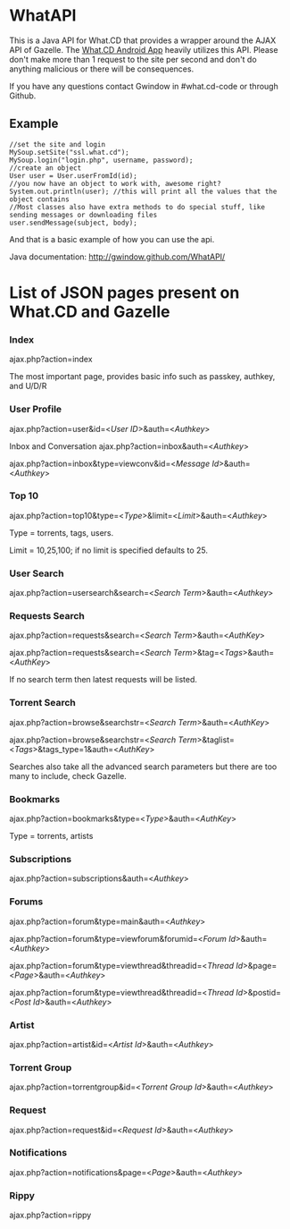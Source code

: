 WhatAPI
=======

This is a Java API for What.CD that provides a wrapper around the AJAX API of Gazelle. The [What.CD Android App](http://gwindow.github.com/WhatAndroid/) heavily utilizes this API. Please don't make more than 1 request to the site per second and don't do anything malicious or there will be consequences.  

If you have any questions contact Gwindow in #what.cd-code or through Github. 

Example
-------
    //set the site and login
    MySoup.setSite("ssl.what.cd");
    MySoup.login("login.php", username, password);
    //create an object
    User user = User.userFromId(id);
    //you now have an object to work with, awesome right?
    System.out.println(user); //this will print all the values that the object contains
    //Most classes also have extra methods to do special stuff, like sending messages or downloading files
    user.sendMessage(subject, body);
And that is a basic example of how you can use the api.

Java documentation: http://gwindow.github.com/WhatAPI/

List of JSON pages present on What.CD and Gazelle 
==================================================

### Index
ajax.php?action=index

The most important page, provides basic info such as passkey, authkey, and U/D/R

### User Profile
ajax.php?action=user&id=<_User ID_>&auth=<_Authkey_>

Inbox and Conversation
ajax.php?action=inbox&auth=<_Authkey_>

ajax.php?action=inbox&type=viewconv&id=<_Message Id_>&auth=<_Authkey_>

### Top 10
ajax.php?action=top10&type=<_Type_>&limit=<_Limit_>&auth=<_Authkey_>

Type = torrents, tags, users.

Limit = 10,25,100; if no limit is specified defaults to 25.

### User Search

ajax.php?action=usersearch&search=<_Search Term_>&auth=<_Authkey_>

### Requests Search
ajax.php?action=requests&search=<_Search Term_>&auth=<_AuthKey_>

ajax.php?action=requests&search=<_Search Term_>&tag=<_Tags_>&auth=<_AuthKey_>

If no search term then latest requests will be listed.

### Torrent Search
ajax.php?action=browse&searchstr=<_Search Term_>&auth=<_AuthKey_>

ajax.php?action=browse&searchstr=<_Search Term_>&taglist=<_Tags_>&tags_type=1&auth=<_AuthKey_>

Searches also take all the advanced search parameters but there are too many to include, check Gazelle.  

### Bookmarks
ajax.php?action=bookmarks&type=<_Type_>&auth=<_AuthKey_>

Type = torrents, artists

### Subscriptions
ajax.php?action=subscriptions&auth=<_Authkey_>

### Forums
ajax.php?action=forum&type=main&auth=<_Authkey_>

ajax.php?action=forum&type=viewforum&forumid=<_Forum Id_>&auth=<_Authkey_>

ajax.php?action=forum&type=viewthread&threadid=<_Thread Id_>&page=<_Page_>&auth=<_Authkey_>

ajax.php?action=forum&type=viewthread&threadid=<_Thread Id_>&postid=<_Post Id_>&auth=<_Authkey_>

### Artist
ajax.php?action=artist&id=<_Artist Id_>&auth=<_Authkey_>

### Torrent Group
ajax.php?action=torrentgroup&id=<_Torrent Group Id_>&auth=<_Authkey_>

### Request
ajax.php?action=request&id=<_Request Id_>&auth=<_Authkey_>

### Notifications
ajax.php?action=notifications&page=<_Page_>&auth=<_Authkey_>

### Rippy
ajax.php?action=rippy
